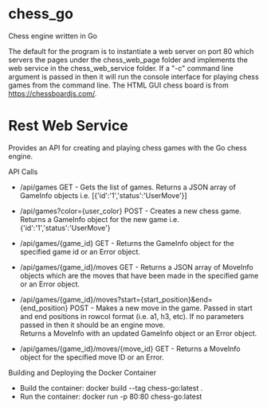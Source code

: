 # chess_go
Chess engine written in Go

The default for the program is to instantiate a web server on port 80 which servers the pages under the chess_web_page folder and
implements the web service in the chess_web_service folder.  If a "-c" command line argument is passed in then it will 
run the console interface for playing chess games from the command line.  The HTML GUI chess board is from https://chessboardjs.com/.

# Rest Web Service
Provides an API for creating and playing chess games with the Go chess engine.

API Calls
- /api/games GET - Gets the list of games.  Returns a JSON array of GameInfo objects
    i.e. [{'id':'1','status':'UserMove'}]

- /api/games?color={user_color} POST - Creates a new chess game.  Returns a GameInfo object for the new game
    i.e. {'id':'1','status':'UserMove'}
- /api/games/{game_id} GET - Returns the GameInfo object for the specified game id or an Error object.
- /api/games/{game_id}/moves GET - Returns a JSON array of MoveInfo objects which are the moves that have been made 
in the specified game or an Error object.
- /api/games/{game_id}/moves?start={start_position}&end={end_position} POST - Makes a new move in the game.  Passed in start 
and end positions in rowcol format (i.e. a1, h3, etc). If no parameters passed in then it should be an engine move.  
Returns a MoveInfo with an updated GameInfo object or an Error object.
- /api/games/{game_id}/moves/{move_id} GET - Returns a MoveInfo object for the specified move ID or an Error.

Building and Deploying the Docker Container
- Build the container: docker build --tag chess-go:latest .
- Run the container: docker run -p 80:80 chess-go:latest
